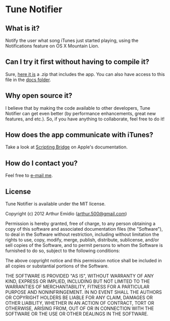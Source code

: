 Tune Notifier
=============

## What is it?
Notify the user what song iTunes just started playing, using the Notifications feature on OS X Mountain Lion.

## Can I try it first without having to compile it?
Sure, [here it is](https://github.com/ArthurEmidio/Tune-Notifier/blob/master/docs/Tune%20Notifier.zip?raw=true) a .zip that includes the app. You can also have access to this file in the [docs folder](https://github.com/ArthurEmidio/Tune-Notifier/tree/master/docs).

## Why open source it?
I believe that by making the code available to other developers, Tune Notifier can get even better (by performance enhancements, great new features, and etc.).
So, if you have anything to collaborate, feel free to do it!

## How does the app communicate with iTunes?
Take a look at [Scripting Bridge](https://developer.apple.com/library/mac/#documentation/Cocoa/Conceptual/ScriptingBridgeConcepts/Introduction/Introduction.html) on Apple's documentation.

## How do I contact you?
Feel free to [e-mail me](mailto:arthur.500@gmail.com).

## License

Tune Notifier is available under the MIT license.

Copyright (c) 2012 Arthur Emídio (arthur.500@gmail.com)

Permission is hereby granted, free of charge, to any person obtaining a copy of this software and associated documentation files (the "Software"), to deal in the Software without restriction, including without limitation the rights to use, copy, modify, merge, publish, distribute, sublicense, and/or sell copies of the Software, and to permit persons to whom the Software is furnished to do so, subject to the following conditions:

The above copyright notice and this permission notice shall be included in all copies or substantial portions of the Software.

THE SOFTWARE IS PROVIDED "AS IS", WITHOUT WARRANTY OF ANY KIND, EXPRESS OR IMPLIED, INCLUDING BUT NOT LIMITED TO THE WARRANTIES OF MERCHANTABILITY, FITNESS FOR A PARTICULAR PURPOSE AND NONINFRINGEMENT. IN NO EVENT SHALL THE AUTHORS OR COPYRIGHT HOLDERS BE LIABLE FOR ANY CLAIM, DAMAGES OR OTHER LIABILITY, WHETHER IN AN ACTION OF CONTRACT, TORT OR OTHERWISE, ARISING FROM, OUT OF OR IN CONNECTION WITH THE SOFTWARE OR THE USE OR OTHER DEALINGS IN THE SOFTWARE.
